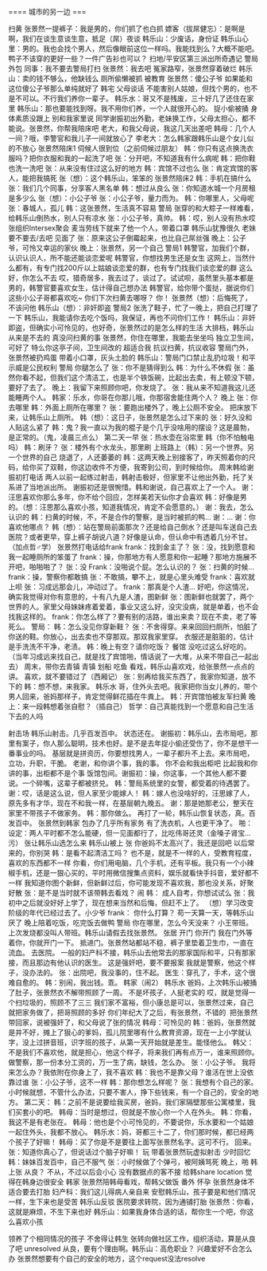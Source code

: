 ==== 城市的另一边 ===

扫黄
张景然一提裤子：我是男的，你们抓了也白抓
嫖客（拔屌健忘）：是啊是啊，我们在谈生意谈生意，抵足（屌）夜谈
韩乐山：少废话，身份证
韩乐山心里：男的。我也会找个男人，然后像眼前这位一样吗。我能找到么？大概不能吧。鸭子不该穿的更好一些？一件广告衫也可以？
扫地/平安区第三派出所奇遇记
警局外包
同事：我不要去警局打扫
张景然：我去吧
冤家路窄，张景然穿着破烂
韩乐山：卖的钱不够么，他缺钱么
厕所偷懒被抓
被教育
张景然：傻公子爷
如果能和这位傻公子爷那么单纯就好了
韩宅
父母谈话
不能害别人姑娘，但找个男的，也不是不可以。不行我们养你一辈子。
韩乐水：哥又不是残废，三十好几了还住在家里
韩乐山：那也要能找到呀。我不用你们养，一个人就很开心的。
捉小偷被捅
身体素质没跟上
别和我家里说
同学谢振初出外勤，老妹换工作，父母太担心，都不能说。张景然，你帮我陪床吧
老大，和我父母说，我这几天出差吧
韩母：几个人一间？哦，李警官和我儿子一间就放心了
李老大：怎么韩家跟韩乐山是个女儿似的不放心
张景然陪床1
伺候人很到位（之前伺候过朋友）
韩：你只有这点换洗衣服吗？把你衣服和我的一起洗了吧
张：分开吧，不知道我有什么病呢
韩：把你鞋也洗一洗吧
张：从来没有住过这么好的地方
韩：宾馆不过也么
张：肯定宾馆的客人，能把我搞死
张（想）：这个韩乐山，笨笨的
张景然陪床2
韩：手机在搞什么
张：我们几个同事，分享客人黑名单
韩：想过从良么
张：你知道水城一个月房租是多少么
张（想）：小公子爷
张：小公子爷，量力而为。
韩：你哪里人，父母呢
张：春城人，孤儿
韩：这张景然，生活真不容易
警局
张穿的和大粽子一样难看，给韩乐山倒热水，别人只有凉水
张：小公子爷，真帅。
韩：哎，别人没有热水哎
张组织Intersex聚会
麦当劳线下就来了他一个人，带着口罩
韩乐山犹豫很久
老妹要不要去/去吧
见面了
张：原来这公子倒霉起来，也比自己屌丝强
晚上：公子爷，可怜又幸运的家伙
晚上：张景然，另一个自己
警局1
韩警官，加我们个群，认识认识人，所不能还能谈恋爱呢
韩警官，你想找男生还是女生
这网上，当然什么都有，有专门找200斤以上姑娘谈恋爱的群，也有专门找我们谈恋爱的群
这么好，你怎么不去
哎，猎奇居多，我去过了，谈过了。试试呗，虽然里头基本都是男的，韩警官要喜欢女生，估计得自己想办法
韩警官，给你带个蛋挞，据说你们这些小公子哥都喜欢吃~ 你们下次扫黄去哪呀？
你！
张景然（想）：后悔死了，不该问他
韩乐山（想）：非奸即盗
警局2
张洗了鞋子，忙了一晚上，把自己打理了一下
韩乐山，我能请你去吃个饭吗，我保证，再也不问你们工作！
韩乐山：非奸即盗，但确实小可怜见的，也好奇，张景然过的是怎么样的生活
大排档，韩乐山从来是不去的
真没问扫黄的事
张景然，你住在哪里，我能去坐坐吗
独立卫生间，可好了
特么你这亭子间，卫生间改的
超适合我
抗议扫黄，抗议收容
警局门外，张景然被扔鸡蛋
带着小口罩，灰头土脸的
韩乐山：警局门口禁止乱扔垃圾！和平示威是公民权利
警局
你腿怎么了
张：你不是猜得到么
韩：为什么不休假
张：虽然你看不起，但我们这个清洁工，也是半个铁饭碗，比起出去卖，有上顿没下顿，要好了去了。
晚上：我留下来照顾你吧，你发烧了。
张：我从来不知道我这儿还能睡两个人。
韩家：乐水，你哥在你那儿哦，你那宿舍能住两个人？
晚上
张：你去哪里
韩：外面上厕所在哪里？
张：要跑出楼外了，晚上公厕不安全。
把床放下来，让韩乐山上厕所。
韩（想）：这日子，张景然是怎么过下来的
张：好久没和人贴这么紧了
韩：鬼？我一直以为我的棍子是个几乎没啥用的摆设？这是晨勃，是正常的。（鬼，凌晨三点么）
第二天一早
张：热水壶在浴帘里
韩（你不怕触电吗）
韩：刷牙？
张：楼外有个水龙头，那里刷
上班路上（韩）：另一个世界。另一个世界的自己
烧退了，人还萎萎的
韩：这两天晚上别接客了，昨天照着你的尺码，给你买了双鞋，你这边收件不方便，我寄到公司，到时候给你。
周末韩给谢振初打电话
两人以前一起练过射击，韩射击极好，但家里不让他出外勤，托了关系进了当地派出所。
谢振初还是很惋惜。韩和谢说，自己喜欢上了一个人。
谢：汪思喜欢你那么多年，你不给个回应，怎样美若天仙你才会喜欢
韩：好像是男的。（想：汪思那么喜欢小孩，知道我情况，肯定不会愿意的。）
谢：我去，怎么认识的
韩：扫黄的时候，不，不是合作的警察，是当时被抓的鸭...
谢：...
谢：你喜欢他哪点？
韩（想）：站在警局前面那次？还是给自己倒水？还是叫车送自己去医院？或者更早，穿上裤子胡说八道？好像是认命，但认命中有透着几分不甘。（加点哲♂学）
张景然打电话给frank
frank：找到金主了？
张：没，找到愿意和我一起睡厕所的笨蛋了
frank：操，你那地方有人愿意和你一起睡？那地方施展不开吧，啪啪啪了？
张：没
Frank：没啪说个屁。怎么认识的？
张：扫黄的时候…
frank：操，警察你都敢搞
张：不敢搞，攀不上，就是心里头难受
frank：喜欢就上呗
张：习成远那会儿，冲动过了。
frank：那真是个人渣… 好吧，你这情况，确实我觉得对你有意思的，十有八九是人渣，图新鲜
张：图新鲜也就罢了，两个世界的人。家里父母妹妹疼着爱着，事业又这么好，没灾没病，就是单着，也不会找我这样的。
frank：你怎么样了？要有别的活路，谁出来卖？现在不卖，老了等死么。
警局：
韩：怎么没见你穿新鞋？
张：不舍得穿。来来回回扫厕所，怕脏了你送的鞋。你放心，出去卖也不穿那双。那双我家里穿。
衣服还是脏脏的，估计是手洗洗不干净，老渍。
韩：晚上有空？请你吃饭？
餐馆
没吃过这么好吃的。（当年习成远来找自己，就是找了宾馆啪，情话说了一大堆，从来不带自己一起出去）
周末，带你去青镇
青镇
划船
吃鱼
看戏，韩乐山喜欢戏，给张景然一点点的讲。
喜欢，就不要错过了（西厢记）
张：别再给我买东西了，我家你知道，放不下的
韩：想不想，来我家。
韩乐水
哥，住外头去吧。我家把你当女儿养的，带个男人回来，爸妈那样子，肯定觉得鲜花插在牛粪上。
韩：开宾馆怕被友军扫黄
晚上：来一段韩想着张自慰？（插自己）
哲学：自己真能找到一个愿意和自己生活下去的人吗

射击场
韩乐山射击。几乎百发百中。
状态还在。
谢振初：韩乐山，去市局吧，那里有案子，你人那么聪明，技术也好。是不是去年捉小偷还受伤了，你不是想干一番事业的吗。
基层就是拼资历，你要想找男人，一辈子都升不上去。来市局吧，立功，升职，干脆。
老谢，和你讲个事，我的事。
你不会和我出柜吧
比起我和你讲的事，出柜都不是个事
饭馆包间。谢振初：操，你这事，一个其他人都不要说。一个碎嘴，这辈子都被挤兑。
韩：警局系统里的女警，都受着的待遇罢了。
谢：哎，话是这么说，但人家至少能嫁人！
韩：嫁人也没啥好的，汪思嫁了人，原先多有才华，现在不和我一样，在基层朝九晚五。
谢：那是她那老公，整天在家里不带孩子不做家务。
韩：那你做么。
再打了一轮，韩乐山恢复状态，真。百发百中。
张景然到韩家
包办了几乎所有家务
有了洗衣机，人也更干净了。
啪：
设定：两人平时都不怎么能硬，但一见面都行了，比吃伟哥还灵（金嗓子肾宝… 污）
张让韩乐山选怎么来
韩乐山被上
张
你爸妈不太高兴了，我还是回吧
以后常来的，你别哭
韩：是看不起清洁工吗？
也不是，就是不一样的人，受教育程度，喜欢的东西都不一样
你看，你们用电脑，几个手机，还有平板。我只有一个小辣椒手机，还是一狠心买的，平时用微信搜集点资料，娱乐就看快手抖音，爱好都不一样
我知道你图个新鲜，但新鲜过后，你可能发现不喜欢我，那也没关系，好聚好散
张：是不是当时就不该带韩去看戏？
闹
韩：
成人自考，你想试试么
张：我初中之后就没好好上学了，现在想来当然和后悔，但赶不上了。
（想）学习改变阶级的年代已经过去了。小少爷
frank：
你什么打算？
苟一天算一天，等韩乐山厌了
晚上陪着吃饭，吃完饭去做鸭
警局
你在哪里，怎么今天没来？
小王带班。
上次发烧都没叫人带班。韩乐山请假去找张景然。
张居
开门
你开门
我在门外等着你，你就开门一下。
抵进门。张景然站都站不稳，裤子里垫着卫生巾，一直在流血。
去医院。
一般的妇产科不接，韩乐山去他常去的那家国际和平，只有那家接，而且那边有他认识的医生。
这是强奸吧，要不要报案
我就是警察，他这个样子，没办法的。
张：出院吧，我没事的，住不起。
医生：穿孔了，手术，这个很难自愈的。
韩：别闹，我出钱。乖。
韩家（闹2）
韩乐水
爸妈，上次韩乐山被捅了肚子，张景然衣不解带照顾了一周。
不是坏孩子，人挺老实的
哎，就是觉得一个扫垃圾的，照顾不了三三
我们家不富裕，但小康总是可以，张景然过来，自己就把家务做了，把哥照顾的多好
你们年纪大了之后，有张景然，不错的
 把张景然带回家，说被强奸了，和父母说了张的情况
韩母：可怜见的
韩：爸妈，张景然就是并不好，摊上了狠心的爹妈，孤儿院里哪有什么教育资源，现在一上小学就认字，没上过拼音班，识字班的孩子，从第一天开始就是差生。能怪他么。
韩父：不是我们不喜欢他，就是担心，他这个样子，将来我们再有点万一，谁来照顾你。做警察，那一份本分工资的，万一生了病，缺钱，怎么办。
张：小公子爷。
我将来怎么办？我依附在你身上了，我不喜欢
韩：我也不是靠父母？谁活在世上没依靠过谁
张：小公子爷，这不一样
韩：那你想怎么样呢？
张：我想有个自己的家。小时候就想，不管什么办法，只要不害人，挣下些钱来，有一个自己的，安全的地方。
第二天：
韩：之前不是说要给我买房，爸妈，我们家隔壁那些公寓楼里，我们买套小的吧。
韩母：当时是想过，但就是不放心你一个人在外头。
韩：你看，我这不是有老张在。
韩母：他也是个小可怜见的，不要说你，乐水要和一个姑娘一起住外头，我都不放心。
韩乐水：妈，哥都三十二了，你们那时候，都已经两个孩子了好嘛！
韩母：买了你是不是要往上面写张景然名字。这可不行。
回来。张：知道你真心了，但说话过个脑子好嘛！
玩
带着张景然玩虚拟射击
少时回忆
韩：妹妹百发百中，自己不服气
张：小时候做了个弹弓，被阿姨骂死
晚上，啪
韩上张
从良？
不从，不过以后会小心
没有数据点的客不接
给韩share location
觉得在韩身边很安全
韩家
张景然陪韩母看戏，帮韩父做饭
番外
怀孕
张景然身体不适合要去打胎
妇产科：我们这儿得病人亲自来
安慰韩乐山，孩子要是和他们情况一样，生下来也是受苦
韩乐山反驳
医院要求转院，因为通铺打胎
张景然：你看，这就是麻烦，不生下来也好
韩乐山：如果我身体合适的话，帮你生一个吧，你这么喜欢小孩

领养了个相同情况的孩子
不舍得让韩生
张转向做社区工作，组织活动，算是从良了吧
unresolved
从良，要有个理由啊。韩乐山：高危职业？
兴趣爱好不合怎么办
张景然想要有个自己的安全的地方，这个request没法resolve